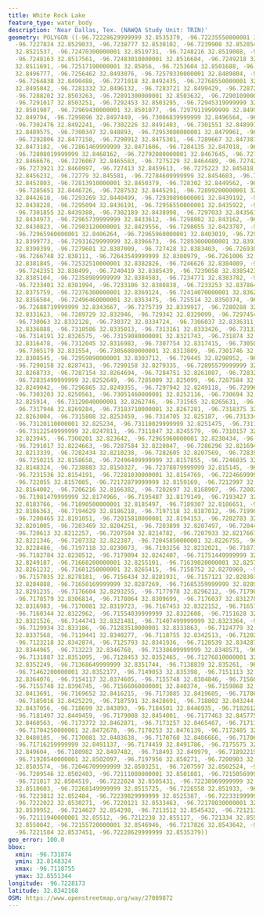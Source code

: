 ```yaml
---
title: White Rock Lake
feature_type: water_body
description: 'Near Dallas, Tex. (NAWQA Study Unit: TRIN)'
geometry: POLYGON ((-96.72228629999999 32.8535379, -96.72235550000001 32.8534304,
  -96.7227824 32.8529033, -96.7238777 32.8530102, -96.7239908 32.8528548, -96.72443920000001
  32.8521537, -96.72470300000001 32.8519731, -96.7248216 32.8519088, -96.7248594 32.8518323,
  -96.7248163 32.8517561, -96.72483010000001 32.8516684, -96.7249218 32.8516189, -96.7250392
  32.8511691, -96.72517190000001 32.85056, -96.7253604 32.8501688, -96.72552949999999
  32.8496777, -96.7256462 32.8493076, -96.72579330000001 32.8489804, -96.7260976 32.8489767,
  -96.7264838 32.8490488, -96.7271018 32.8492435, -96.72768550000001 32.8493877, -96.72801389999999
  32.8495042, -96.7281332 32.8496132, -96.7283721 32.8499429, -96.72872169999999 32.8502697,
  -96.7288202 32.8503263, -96.72891300000001 32.8503632, -96.72901090000001 32.850344,
  -96.7291017 32.8503251, -96.7292453 32.8503295, -96.72945319999999 32.85028, -96.7295829
  32.8501907, -96.72969430000001 32.8501077, -96.72979119999999 32.8499412, -96.7298627
  32.849794, -96.7299896 32.8497449, -96.73006839999999 32.8496564, -96.7302084 32.8493568,
  -96.7302476 32.8492241, -96.7302226 32.8491403, -96.7301551 32.8489974, -96.7301212
  32.8489575, -96.7300347 32.848893, -96.72953080000001 32.8479961, -96.7295022 32.8478894,
  -96.7292806 32.8477158, -96.7290912 32.8475301, -96.7289667 32.8473873, -96.7288013
  32.8473182, -96.72861469999999 32.8471606, -96.7284135 32.847018, -96.7282005 32.8469,
  -96.72808019999999 32.8468162, -96.72792080000001 32.8467645, -96.72775059999999
  32.8466676, -96.7276067 32.8465583, -96.7275229 32.8464489, -96.7274288 32.8462689,
  -96.7273921 32.8460997, -96.727413 32.8459613, -96.7275223 32.845818, -96.7277047
  32.8456232, -96.72779 32.845581, -96.72784609999999 32.8454603, -96.72787959999999
  32.8452803, -96.72813910000001 32.8450379, -96.728302 32.8449562, -96.7284834 32.8448204,
  -96.7285651 32.8446726, -96.7287532 32.8445291, -96.72899200000001 32.8444012, -96.7291232
  32.8442618, -96.7293269 32.8440499, -96.72939890000001 32.8439192, -96.72946020000001
  32.8438228, -96.7295094 32.8436191, -96.72956550000001 32.8435922, -96.7297504 32.8436528,
  -96.7301855 32.8439388, -96.7302189 32.8438998, -96.7297033 32.8435618, -96.7296221
  32.8434973, -96.72965739999999 32.8433612, -96.7298002 32.843162, -96.72983720000001
  32.8430823, -96.72983120000001 32.8429556, -96.7298055 32.8423787, -96.7297712 32.8415855,
  -96.72965960000001 32.8406264, -96.72965960000001 32.8403019, -96.72953080000001
  32.8399773, -96.72931629999999 32.8396673, -96.72893000000001 32.8393788, -96.7284579
  32.8390399, -96.7279601 32.8387009, -96.727428 32.8383403, -96.7269302 32.838124,
  -96.7266748 32.838111, -96.72643549999999 32.8380979, -96.7261006 32.8381209, -96.72582749999999
  32.8381845, -96.72532510000001 32.8382826, -96.7246626 32.8384089, -96.7244853 32.8384554,
  -96.7242351 32.838499, -96.7240419 32.8385439, -96.7239058 32.8385423, -96.7237313
  32.8385104, -96.72358989999999 32.8384583, -96.7234771 32.8383782, -96.7233955 32.8382841,
  -96.7233401 32.8381994, -96.7233106 32.8380838, -96.7233253 32.8378644, -96.7233939
  32.8375759, -96.72376300000001 32.8369124, -96.72414070000001 32.8362418, -96.7245698
  32.8356504, -96.72496460000001 32.8353475, -96.725514 32.8350374, -96.7262693 32.8346984,
  -96.72688719999999 32.8343667, -96.7275739 32.8339917, -96.7280288 32.833595, -96.72858669999999
  32.8331623, -96.7289729 32.832946, -96.729342 32.8329099, -96.7297454 32.832982,
  -96.730063 32.8332128, -96.730372 32.8334724, -96.7306037 32.8336311, -96.73086120000001
  32.8336888, -96.7310586 32.8335013, -96.7313161 32.8333426, -96.7313333 32.8330686,
  -96.7314191 32.8326575, -96.73159080000001 32.8321743, -96.731874 32.8318425, -96.73176239999999
  32.8316478, -96.7312045 32.8316983, -96.7307754 32.8317415, -96.73050069999999 32.8317199,
  -96.7305179 32.831554, -96.73056080000001 32.8313809, -96.7301746 32.831179, -96.72989990000001
  32.8308545, -96.72959090000001 32.8303712, -96.729445 32.8298952, -96.7292133 32.8293038,
  -96.7290158 32.8287413, -96.7290158 32.8279335, -96.72895579999999 32.8272844, -96.72886990000001
  32.8268733, -96.7287154 32.8264694, -96.7284751 32.8261087, -96.7283292 32.8256039,
  -96.72835499999999 32.8252649, -96.7285009 32.825099, -96.7287584 32.824998, -96.7292133
  32.8249042, -96.7296865 32.8249355, -96.7297942 32.8249118, -96.7299682 32.8249555,
  -96.7303203 32.8250561, -96.73051460000001 32.8252116, -96.730694 32.825351, -96.7309642
  32.825914, -96.73129040000001 32.8262746, -96.731565 32.8265631, -96.7317271 32.8266666,
  -96.7317946 32.8269284, -96.73183710000001 32.8267281, -96.7318375 32.8264214, -96.7317702
  32.8263004, -96.7315808 32.8253459, -96.7314705 32.825187, -96.7313346 32.8252086,
  -96.73120110000001 32.825234, -96.73110029999999 32.8251475, -96.731176 32.8249808,
  -96.73122549999999 32.8247811, -96.7311847 32.8245579, -96.7310157 32.8242767, -96.7305179
  32.823945, -96.7300201 32.823642, -96.72965960000001 32.8230434, -96.7294622 32.8227981,
  -96.7291017 32.8224663, -96.7287584 32.8220047, -96.7286296 32.8216946, -96.7285009
  32.8213339, -96.7282434 32.8210238, -96.7282605 32.8207569, -96.7283979 32.820591,
  -96.7250215 32.8158658, -96.72496409999999 32.8157855, -96.7246035 32.8152614, -96.7243083
  32.8148324, -96.7238883 32.8150327, -96.72378879999999 32.815145, -96.7234969 32.8153182,
  -96.7231536 32.8154191, -96.72281030000001 32.8154769, -96.72246699999999 32.8155562,
  -96.722055 32.8157005, -96.72172879999999 32.8159169, -96.7212997 32.8161188, -96.72088770000001
  32.8164002, -96.7206216 32.8166382, -96.7202697 32.8168907, -96.7200208 32.817172,
  -96.71981479999999 32.8174966, -96.7195487 32.8179149, -96.7193427 32.8182323, -96.71920540000001
  32.8183766, -96.71890500000001 32.8185497, -96.7189307 32.8186651, -96.71908519999999
  32.8186363, -96.7194629 32.8186218, -96.7197118 32.8187012, -96.7199006 32.8188382,
  -96.7200465 32.8191051, -96.72015810000001 32.8194153, -96.7202783 32.8197976, -96.7203727
  32.8201005, -96.7203469 32.8204251, -96.7203899 32.8207497, -96.72044990000001 32.8210238,
  -96.720613 32.8212257, -96.7207504 32.8214782, -96.7207933 32.8217667, -96.72077609999999
  32.8221346, -96.7207332 32.822387, -96.72045850000001 32.8226755, -96.72009799999999
  32.8228486, -96.7197118 32.8230073, -96.7193256 32.8232021, -96.7187162 32.8235194,
  -96.7182784 32.8238512, -96.7179094 32.8242407, -96.71751449999999 32.8246302, -96.71723129999999
  32.8249187, -96.71668200000001 32.8255101, -96.71639020000001 32.8257481, -96.71626139999999
  32.8261232, -96.71601250000001 32.8265415, -96.7158752 32.8270969, -96.7158151 32.8273998,
  -96.7157035 32.8278181, -96.7156434 32.8281931, -96.7157121 32.8283013, -96.7161498
  32.8284888, -96.71650169999999 32.8287269, -96.71685359999999 32.828936, -96.71728280000001
  32.8291235, -96.7176604 32.8293255, -96.7177978 32.8296212, -96.7179008 32.8301982,
  -96.7178579 32.8306814, -96.7178064 32.8309699, -96.7176037 32.8312784, -96.71729139999999
  32.8316983, -96.7170081 32.8319723, -96.7167453 32.8322152, -96.716578 32.8322895,
  -96.7160344 32.8322962, -96.71554039999999 32.8322608, -96.7151628 32.8322031, -96.7148109
  32.8321526, -96.7144741 32.8321481, -96.71407499999999 32.8323364, -96.71359 32.8327047,
  -96.7129934 32.833186, -96.71283510000001 32.8333863, -96.7124779 32.8336784, -96.7122955
  32.8337568, -96.7119441 32.8340277, -96.7118755 32.8342513, -96.7120214 32.8343379,
  -96.7123218 32.8342874, -96.7125793 32.8341936, -96.7128539 32.8342874, -96.7130513
  32.8344965, -96.713223 32.8346768, -96.71338609999999 32.8348571, -96.7133517 32.8349653,
  -96.7131887 32.8351095, -96.7128453 32.8352465, -96.71276810000001 32.8353764, -96.7133432
  32.8352249, -96.71368649999999 32.8351744, -96.7138839 32.835261, -96.7143045 32.8352105,
  -96.71462200000001 32.8352177, -96.7149053 32.835398, -96.7151113 32.8356865, -96.7152658
  32.8364076, -96.7154117 32.8374605, -96.7155748 32.8384846, -96.71560909999999 32.839011,
  -96.7155748 32.8396745, -96.71566060000001 32.840374, -96.7159868 32.8409797, -96.7164331
  32.8413691, -96.7169652 32.8416215, -96.7173085 32.8419605, -96.71786640000001 32.8421984,
  -96.7185016 32.8425229, -96.7187591 32.8428691, -96.718802 32.843244, -96.71862179999999
  32.8437056, -96.718699 32.843893, -96.7184501 32.8446935, -96.71826129999999 32.844643,
  -96.7181497 32.8449459, -96.7179008 32.8454001, -96.7177463 32.8457751, -96.7176175
  32.8460563, -96.7173772 32.8462871, -96.7173257 32.8465467, -96.7171197 32.8469577,
  -96.71704250000001 32.8472678, -96.7170253 32.8476139, -96.7172485 32.8477942, -96.7171455
  32.8480105, -96.7170081 32.8483638, -96.7170768 32.8486666, -96.7170682 32.8489551,
  -96.71716259999999 32.8491137, -96.7174459 32.8491786, -96.7175575 32.8494238, -96.7177634
  32.849604, -96.7180982 32.8497482, -96.718493 32.849979, -96.71892219999999 32.8501016,
  -96.71920540000001 32.8502097, -96.7197956 32.850271, -96.7200903 32.8502274, -96.7202533
  32.8503574, -96.72046709999999 32.8503251, -96.7207597 32.8502524, -96.7209332 32.8502912,
  -96.7209546 32.8502403, -96.72111080000001 32.8501881, -96.72150569999999 32.8502674,
  -96.721817 32.8504519, -96.7222024 32.8505431, -96.72238969999999 32.8507073, -96.7225589
  32.8510603, -96.72268149999999 32.8515725, -96.7226558 32.851933, -96.7224981 32.8522632,
  -96.7223812 32.852484, -96.72239829999999 32.8525387, -96.72233199999999 32.8527963,
  -96.7222022 32.8530271, -96.7220121 32.8533463, -96.72178030000001 32.8536635, -96.7216172
  32.8539952, -96.7214627 32.854298, -96.7213512 32.8545432, -96.7212138 32.8548388,
  -96.72111940000001 32.85512, -96.7212238 32.855127, -96.721334 32.8551344, -96.7214524
  32.8550042, -96.72155720000001 32.8546946, -96.7217826 32.8543642, -96.7219762 32.8540334,
  -96.7221584 32.8537451, -96.72228629999999 32.8535379))
geo_error: 100.0
bbox:
  xmin: -96.731874
  ymin: 32.8148324
  xmax: -96.7118755
  ymax: 32.8551344
longitude: -96.7228173
latitude: 32.8342168
OSM: https://www.openstreetmap.org/way/27089872
---
```

